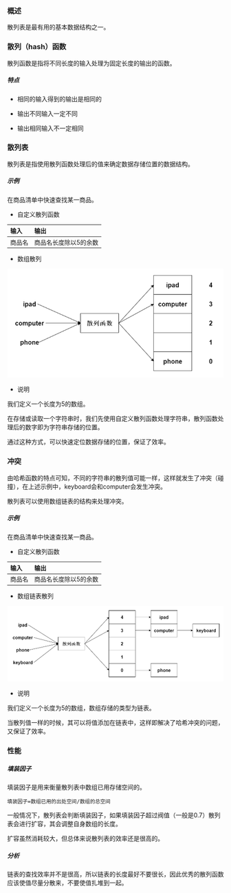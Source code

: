 ### 概述

散列表是最有用的基本数据结构之一。

### 散列（hash）函数

散列函数是指将不同长度的输入处理为固定长度的输出的函数。

##### 特点

* 相同的输入得到的输出是相同的

* 输出不同输入一定不同

* 输出相同输入不一定相同

### 散列表

散列表是指使用散列函数处理后的值来确定数据存储位置的数据结构。

##### 示例

在商品清单中快速查找某一商品。

* 自定义散列函数

|输入|输出|
|:----|:----|
|商品名|商品名长度除以5的余数|

* 数组散列

<img src="/数据结构与算法/数据结构/image/数组散列表.png" alt="数组散列表"/>

* 说明

我们定义一个长度为5的数组。

在存储或读取一个字符串时，我们先使用自定义散列函数处理字符串，散列函数处理后的数字即为字符串存储的位置。

通过这种方式，可以快速定位数据存储的位置，保证了效率。

### 冲突

由哈希函数的特点可知，不同的字符串的散列值可能一样，这样就发生了冲突（碰撞），在上述示例中，keyboard会和computer会发生冲突。

散列表可以使用数组链表的结构来处理冲突。

##### 示例

在商品清单中快速查找某一商品。

* 自定义散列函数

|输入|输出|
|:----|:----|
|商品名|商品名长度除以5的余数|

* 数组链表散列

<img src="/数据结构与算法/数据结构/image/数组链表散列表.png" alt="数组链表散列表"/>

* 说明

我们定义一个长度为5的数组，数组存储的类型为链表。

当散列值一样的时候，其可以将值添加在链表中，这样即解决了哈希冲突的问题，又保证了效率。

### 性能

##### 填装因子

填装因子是用来衡量散列表中数组已用存储空间的。

``` text
填装因子=数组已用的出处空间/数组的总空间
```

一般情况下，散列表会判断填装因子，如果填装因子超过阀值（一般是0.7）散列表会进行扩容，其会调整自身数组的长度。

扩容虽然消耗较大，但总体来说散列表的效率还是很高的。

##### 分析

链表的查找效率并不是很高，所以链表的长度最好不要很长，因此优秀的散列函数应该使值尽量分散来，不要使值扎堆到一起。